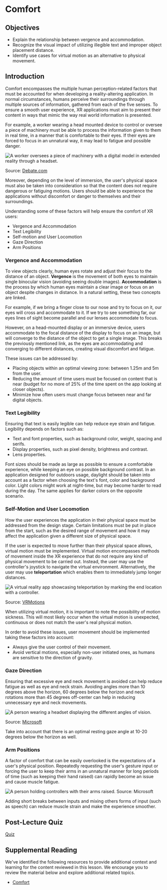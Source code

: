 # Comfort

## Objectives

- Explain the relationship between vergence and accommodation.
- Recognize the visual impact of utilizing illegible text and improper object placement distance.
- Identify use cases for virtual motion as an alternative to physical movement.

## Introduction

Comfort encompasses the multiple human perception-related factors that must be accounted for when developing a reality-altering application. In normal circumstances, humans perceive their surroundings through multiple sources of information, gathered from each of the five senses. To ensure a smooth user experience, XR applications must aim to present their content in ways that mimic the way real world information is presented.

For example, a worker wearing a head mounted device to control or oversee a piece of machinery must be able to process the information given to them in real time, in a manner that is comfortable to their eyes. If their eyes are forced to focus in an unnatural way, it may lead to fatigue and possible danger.

![A worker oversees a piece of machinery with a digital model in extended reality through a headset.](../../images/worker-machinery.jpg)

Source: [Debate.com](https://www.debate.com.mx/tecnologia/Microsoft-HoloLens-2-presenta-nuevo-metodo-de-interaccion-con-realidad-mixta-20190228-0121.html)

Moreover, depending on the level of immersion, the user's physical space must also be taken into consideration  so that the content does not require dangerous or fatiguing motions. Users should be able to experience the applications without discomfort or danger to themselves and their surroundings.

Understanding some of these factors will help ensure the comfort of XR users:

- Vergence and Accommodation
- Text Legibility
- Self-motion and User Locomotion
- Gaze Direction
- Arm Positions

### Vergence and Accommodation

To view objects clearly, human eyes rotate and adjust their focus to the distance of an object. **Vergence** is the movement of both eyes to maintain single binocular vision (avoiding seeing double images). **Accommodation** is the process by which human eyes maintain a clear image or focus on an object despite changes in distance. In a natural setting, these two concepts are linked.

For example, if we bring a finger close to our nose and try to focus on it, our eyes will cross and accommodate to it. If we try to see something far, our eyes lines of sight become parallel and our lenses accommodate to focus.

However, on a head-mounted display or an immersive device, users accommodate to the focal distance of the display to focus on an image, but will converge to the distance of the object to get a single image. This breaks the previously mentioned link, as the eyes are accommodating and converging to different distances, creating visual discomfort and fatigue.

These issues can be addressed by:

- Placing objects within an optimal viewing zone: between 1.25m and 5m from the user.
- Reducing the amount of time users must be focused on content that is near (budget for no more of 25% of the time spent on the app looking at closer objects).
- Minimize how often users must change focus between near and far digital objects.

### Text Legibility

Ensuring that text is easily legible can help reduce eye strain and fatigue. Legibility depends on factors such as:

- Text and font properties, such as background color, weight, spacing and serifs.
- Display properties, such as pixel density, brightness and contrast.
- Lens properties.

Font sizes should be made as large as possible to ensure a comfortable experience, while keeping an eye on possible background contrast. In an application designed for outdoors usage, daylight should be taken into account as a factor when choosing the text's font, color and background color. Light colors might work at night-time, but may become harder to read during the day. The same applies for darker colors on the opposite scenario.

### Self-Motion and User Locomotion

How the user experiences the application in their physical space must be addressed from the design stage. Certain limitations must be put in place from the start, such as the desired range of movement and how it may affect the application given a different size of physical space.

If the user is expected to move further than their physical space allows, virtual motion must be implemented. Virtual motion encompasses methods of movement inside the XR experience that do not require any kind of physical movement to be carried out. Instead, the user may use the controller's joystick to navigate the virtual environment. Alternatively, the user may use **teleportation** which enables them to immediately jump longer distances.

![A virtual reality app showcasing teleportation by marking the end location with a controller.](../../images/vr-teleportation.JPG)

Source: [VRMotions](https://guendeli.github.io/blog/VR-Motions/)

When utilizing virtual motion, it is important to note the possibility of motion sickness. This will most likely occur when the virtual motion is unexpected, continuous or does not match the user's real physical motion.

In order to avoid these issues, user movement should be implemented taking these factors into account:

- Always give the user control of their movement.
- Avoid vertical motions, especially non-user initiated ones, as humans are sensitive to the direction of gravity.

### Gaze Direction

Ensuring that excessive eye and neck movement is avoided can help reduce fatigue as well as eye and neck strain. Avoiding angles more than 10 degrees above the horizon, 60 degrees below the horizon and neck rotations more than 45 degrees off-center can help in reducing unnecessary eye and neck movements.

![A person wearing a headset displaying the different angles of vision.](../../images/gaze-direction.png)

Source: [Microsoft](https://docs.microsoft.com/en-gb/windows/mixed-reality/design/comfort)

Take into account that there is an optimal resting gaze angle at 10-20 degrees below the horizon as well.

### Arm Positions

A factor of comfort that can be easily overlooked is the expectations of a user's physical position. Repeatedly requesting the user's gesture input or forcing the user to keep their arms in an unnatural manner for long periods of time (such as keeping their hand raised) can rapidly become an issue and cause muscle fatigue.

![A person holding controllers with their arms raised.](../../images/arm-positioning.png)
Source: Microsoft

Adding short breaks between inputs and mixing others forms of input (such as speech) can reduce muscle strain and make the experience smoother.

## Post-Lecture Quiz

[Quiz](link-to-quiz-app)

## Supplemental Reading

We've identified the following resources to provide additional context and learning for the content reviewed in this lesson. We encourage you to review the material below and explore additional related topics.

- [Comfort](https://docs.microsoft.com/windows/mixed-reality/design/comfort)
